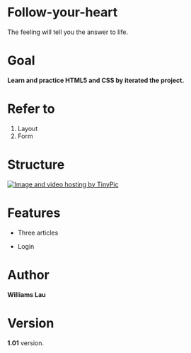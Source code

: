 # Follow-your-heart

The feeling will tell you the answer to life.

# Goal

**Learn and practice HTML5 and CSS by iterated the project.**

# Refer to

1. Layout
2. Form

# Structure

<a href="http://tinypic.com?ref=2rf3rli" target="_blank"><img src="http://i67.tinypic.com/2rf3rli.jpg" border="0" alt="Image and video hosting by TinyPic"></a>

# Features

* Three articles

* Login

# Author
 
**Williams Lau**
 
# Version

**1.01** version.
